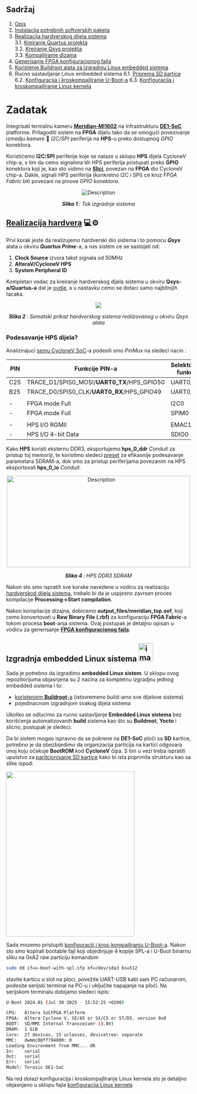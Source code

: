 ## Sadržaj
1. [Opis](#Zadatak)
2. [Instalacija potrebnih softverskih paketa](/docs/Uputstvo_za_instalaciju_softverskih_paketa.md)
3. [Realizacija hardverskog dijela sistema](/docs/Realizacija_hardverskog_dijela_sistema.md)</br>
  3.1.   [Kreiranje Quartus projekta](/docs/Realizacija_hardverskog_dijela_sistema.md#kreiranje-quartus-projekta)</br>
  3.2.   [Kreiranje Qsys projekta](/docs/Realizacija_hardverskog_dijela_sistema.md#kreiranje-qsys-projekta)</br>
  3.3.   [Kompajliranje dizajna](/docs/Realizacija_hardverskog_dijela_sistema.md#proces-kompajliranja-dizajna)</br>
4. [Generisanje FPGA konfiguracionog fajla](docs/Generisanje_FPGA_konfiguracionog_fajla.md)
5. [Koristenje Buildroot alata za izgradnju Linux embedded sistema](docs/Buildroot.md)
6. Rucno sastavljanje Linux embedded sistema
  6.1.   [Priprema SD kartice](docs/Particionisanje_SD_kartice.md)
  6.2.   [Konfiguracija i kroskompajliranje U-Boot-a](docs/UBoot.md)
  6.3.   [Konfiguracija i kroskompajliranje Linux kernela](docs/Linux.md)

  
# Zadatak
Integrisati termalnu kameru [**Meridian-MI1602**](https://www.meridianinno.com/products) na infrastrukturu [**DE1-SoC**](https://www.terasic.com.tw/cgi-bin/page/archive.pl?Language=English&No=836) platforme.
Prilagoditi sistem na **FPGA** dijelu tako da se omogući povezivanje izmedju *kamere* 🔄 *I2C/SPI* periferija na **HPS**-u preko dostupnog *GPIO* konektora.</br>

Koristićemo **I2C**/**SPI** periferije koje se nalaze u sklopu **HPS** dijela CycloneV chip-a, s tim da cemo signalima tih HPS periferija pristupati preko **GPIO** konektora koji je, kao sto vidimo na [**Slici**](docs/5CSEMA5F31C6_shema.jpg),
povezan na **FPGA** dio CycloneV chip-a. Dakle, signali HPS periferija (konkretno I2C i SPI) ce kroz *FPGA Fabric* biti povezani na pinove *GPIO konektora*.

<p align="center">
  <img src="https://github.com/user-attachments/assets/65ffe168-3973-4ec9-97eb-27b86a8303b5" alt="Description">
</p>
<p align="center"><i><b>Slika 1 </b>: Tok izgradnje sistema </i></p>




## [Realizacija hardvera](/docs/Realizacija_hardverskog_dijela_sistema.md) 💻⚙️

Prvi korak jeste da realizujemo hardverski dio sistema i to pomocu ***Qsys*** alata u okviru ***Quartus Prime***-a, a nas sistem ce se sastojati od:
1. **Clock Source** izvora takst signala od *50MHz*
2. **AlteraV/CycloneV HPS**
3. **System Peripheral ID**

Kompletan vodac za kreiranje hardverskog dijela sistema u okviru **Qsys-a/Quartus-a** dat je [ovdje](/docs/Realizacija_hardverskog_dijela_sistema.md), a u nastavku cemo se dotaci samo najbitnijih tacaka.</br>
<p align="center">
  <img src="https://github.com/user-attachments/assets/c6c00afe-a715-402d-a3eb-ae2d53a5833d"/>
</p>
<p align="center"><i><b>Slika 2 </b>: Sematski prikaz hardverskog sistema realizovanog u okviru Qsys alata</i></p>

### Podesavanje HPS dijela?

Analizirajuci [semu CycloneV SoC](docs/DE1-SoC_schematic.pdf)-a podesili smo *PinMux* na sledeci nacin :

|   PIN   |               Funkcije PIN-a                   |    Selektovana funkcija   |
|---------|------------------------------------------------|---------------------------|
|   C25   |   TRACE_D1/SPIS0_MOSI/**UART0_TX**/HPS_GPIO50  |       UART0_TX            |
|   B25   |   TRACE_D0/SPIS0_CLK/**UART0_RX**/HPS_GPIO49   |       UART0_RX            |
|         |                                                |                           |
|    -    |      FPGA mode Full                            |          I2C0             |
|    -    |      FPGA mode Full                            |          SPIM0            |
|         |                                                |                           |
|    -    |      HPS I/O  RGMII                            |          EMAC1            |
|    -    |      HPS I/O  4-bit Data                       |          SDIO0            |


Kako **HPS** koristi eksternu DDR3, eksportujemo **hps_0_ddr** *Conduit* za pristup toj memoriji, te koristimo sledeci [preset](presets/de1-soc-hps-ddr.qprs) za efikasnije
podesavanje parametara SDRAM-a, dok smo za pristup periferijama povezanim na HPS eksportovali **hps_0_io** *Conduit*.
<p align="center">
  <img src="https://github.com/user-attachments/assets/4b8efe33-9130-4fd5-876d-3a1d582d8ce0" alt="Description" width="500" height="250"/>
</p>
<p align="center"><i><b>Slika 4 </b>: HPS DDR3 SDRAM</i></p>

Nakon sto smo ispratili sve korake navedene u vodicu za realizaciju [hardverskod dijela sistema](/docs/Realizacija_hardverskog_dijela_sistema.md), trebalo bi da je uspjesno zavrsen proces 
kompilacije **Processing->Start compilation**. 


Nakon kompilacije dizajna, dobicemo **output_files/meridian_top.sof**, koji cemo konvertovati u **Raw Binary File (.rbf)** za konfiguraciju **FPGA Fabric**-a tokom procesa **boot**-anja sistema. Ovaj postupak je detaljno opisan u vodicu za generisanje [**FPGA konfiguracionog fajla**](/docs/Generisanje_FPGA_konfiguracionog_fajla.md).


## Izgradnja embedded Linux sistema <img width="40" height="50" alt="image" src="https://github.com/user-attachments/assets/7b4c88f0-3d18-48c7-bf7a-7d46a32c4df7">

Sada je potrebno da izgradimo **embedded Linux sistem**. U sklopu ovog repozitorijuma objasnjena su 2 nacina
za kompletnu izgradjnu jednog embedded sistema i to:
- [koristenjem **Buildroot**-a](/docs/Buildroot.md) (istovremeno build-amo sve dijelove sistema)
- pojedinacnom izgradnjom svakog dijela sistema

Ukoliko se odlucimo za rucno sastavljanje **Embedded Linux sistema** bez korišćenja automatizovanih **build** sistema kao što su **Buildroot**, **Yocto** i slicno, postupak je sledeci.

Da bi sistem mogao ispravno da se pokrene na **DE1-SoC** ploči sa **SD** kartice, potrebno je da obezbijedimo da organizacija particija na kartici odgovara onoj koju očekuje **BootROM** kod **CycloneV** čipa. S tim u vezi treba ispratiti uputstvo za [paritcionisanje SD kartice](/docs/Particionisanje_SD_kartice.md) kako bi ista poprimila strukturu kao sa slike ispod:
<p align="left">
  <img src="https://github.com/user-attachments/assets/d3afb018-5cdf-4295-8511-c4c3bb61aa88" width="350" height="450">
<p>

Sada mozemo pristupiti [konfiguraciji i kros-kompajliranju U-Boot-a](docs/UBoot.md). 
Nakon sto smo kopirali bootable fajl koji objedinjuje 4 kopije SPL-a i U-Boot binarnu sliku na 0xA2 raw particiju komandom
```bash
sudo dd if=u-boot-with-spl.sfp of=/dev/sda3 bs=512
```
stavite karticu u slot na ploci, povežite UART-USB kabl sam PC računarom, podesite serijski terminal na PC-u i uključite napajanje na ploči. Na serijskom terminalu dobijamo sledeci ispis:
```bash
U-Boot 2024.01 (Jul 30 2025 - 15:52:25 +0200)

CPU:   Altera SoCFPGA Platform
FPGA:  Altera Cyclone V, SE/A5 or SX/C5 or ST/D5, version 0x0
BOOT:  SD/MMC Internal Transceiver (3.0V)
DRAM:  1 GiB
Core:  27 devices, 15 uclasses, devicetree: separate
MMC:   dwmmc0@ff704000: 0
Loading Environment from MMC... OK
In:    serial
Out:   serial
Err:   serial
Model: Terasic DE1-SoC
```

Na red dolazi konfiguracija i kroskompajliranje Linux kernela sto je detaljno objasnjeno u sklopu fajla [konfiguracija Linux kernela](docs/Linux.md)
